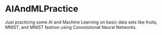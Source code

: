 # AIAndMLPractice
Just practicing some AI and Machine Learning on basic data sets like fruits, MNIST, and MNIST fashion using Convolutional Neural Networks.
